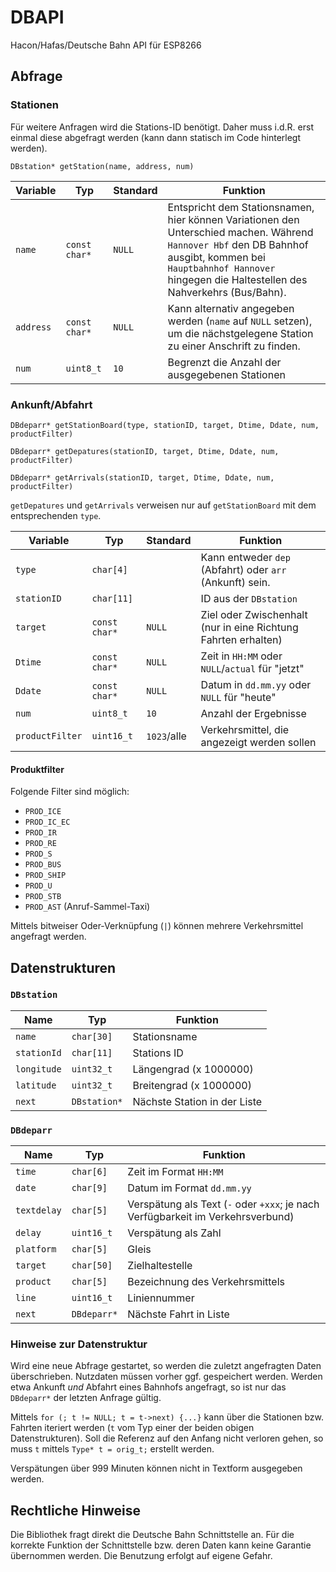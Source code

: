 # DBAPI
Hacon/Hafas/Deutsche Bahn API für ESP8266

## Abfrage

### Stationen
Für weitere Anfragen wird die Stations-ID benötigt.
Daher muss i.d.R. erst einmal diese abgefragt werden (kann dann statisch im Code hinterlegt werden).

`DBstation* getStation(name, address, num)`

| Variable | Typ | Standard | Funktion |
| --- | --- | --- | --- |
| `name` | `const char*` | `NULL` | Entspricht dem Stationsnamen, hier können Variationen den Unterschied machen. Während `Hannover Hbf` den DB Bahnhof ausgibt, kommen bei `Hauptbahnhof Hannover` hingegen die Haltestellen des Nahverkehrs (Bus/Bahn). |
| `address` | `const char*` | `NULL` |  Kann alternativ angegeben werden (`name` auf `NULL` setzen), um die nächstgelegene Station zu einer Anschrift zu finden. |
| `num` | `uint8_t` | `10` | Begrenzt die Anzahl der ausgegebenen Stationen |

### Ankunft/Abfahrt

`DBdeparr* getStationBoard(type, stationID, target, Dtime, Ddate, num, productFilter)`

`DBdeparr* getDepatures(stationID, target, Dtime, Ddate, num, productFilter)`

`DBdeparr* getArrivals(stationID, target, Dtime, Ddate, num, productFilter)`

`getDepatures` und `getArrivals` verweisen nur auf `getStationBoard` mit dem entsprechenden `type`.

| Variable | Typ | Standard | Funktion |
| --- | --- | --- | --- |
| `type` | `char[4]` | | Kann entweder `dep` (Abfahrt) oder `arr` (Ankunft) sein. |
| `stationID` | `char[11]` | | ID aus der `DBstation` |
| `target` | `const char*` | `NULL` | Ziel oder Zwischenhalt (nur in eine Richtung Fahrten erhalten) |
| `Dtime` | `const char*` | `NULL` | Zeit in `HH:MM` oder `NULL`/`actual` für "jetzt" |
| `Ddate` | `const char*` | `NULL` | Datum in `dd.mm.yy` oder `NULL` für "heute" |
| `num` | `uint8_t` | `10` | Anzahl der Ergebnisse |
| `productFilter` | `uint16_t` | `1023`/alle | Verkehrsmittel, die angezeigt werden sollen |

#### Produktfilter

Folgende Filter sind möglich:

* `PROD_ICE`
* `PROD_IC_EC`
* `PROD_IR`
* `PROD_RE`
* `PROD_S`
* `PROD_BUS`
* `PROD_SHIP`
* `PROD_U`
* `PROD_STB`
* `PROD_AST` (Anruf-Sammel-Taxi)

Mittels bitweiser Oder-Verknüpfung (`|`) können mehrere Verkehrsmittel angefragt werden.

## Datenstrukturen

### `DBstation`
| Name | Typ | Funktion |
| --- | --- | --- |
| `name` | `char[30]` | Stationsname |
| `stationId` | `char[11]` | Stations ID |
| `longitude` | `uint32_t` | Längengrad (x 1000000) |
| `latitude` |  `uint32_t` | Breitengrad (x 1000000) |
| `next` | `DBstation*` | Nächste Station in der Liste |

### `DBdeparr`

| Name | Typ | Funktion |
| --- | --- | --- |
| `time` | `char[6]` | Zeit im Format `HH:MM` |
| `date` | `char[9]` | Datum im Format `dd.mm.yy` |
| `textdelay` | `char[5]` | Verspätung als Text (`-` oder `+xxx`; je nach Verfügbarkeit im Verkehrsverbund) |
| `delay` | `uint16_t` | Verspätung als Zahl |
| `platform` | `char[5]` | Gleis |
| `target` | `char[50]` | Zielhaltestelle |
| `product` | `char[5]` | Bezeichnung des Verkehrsmittels |
| `line` | `uint16_t` | Liniennummer |
| `next` | `DBdeparr*` | Nächste Fahrt in Liste |

### Hinweise zur Datenstruktur

Wird eine neue Abfrage gestartet, so werden die zuletzt angefragten Daten überschrieben.
Nutzdaten müssen vorher ggf. gespeichert werden.
Werden etwa Ankunft *und* Abfahrt eines Bahnhofs angefragt, so ist nur das `DBdeparr*` der letzten Anfrage gültig.

Mittels `for (; t != NULL; t = t->next) {...}` kann über die Stationen bzw. Fahrten iteriert werden (`t` vom Typ einer der beiden obigen Datenstrukturen).
Soll die Referenz auf den Anfang nicht verloren gehen, so muss `t` mittels `Type* t = orig_t;` erstellt werden.

Verspätungen über 999 Minuten können nicht in Textform ausgegeben werden.

## Rechtliche Hinweise
Die Bibliothek fragt direkt die Deutsche Bahn Schnittstelle an.
Für die korrekte Funktion der Schnittstelle bzw. deren Daten kann keine Garantie übernommen werden.
Die Benutzung erfolgt auf eigene Gefahr.
